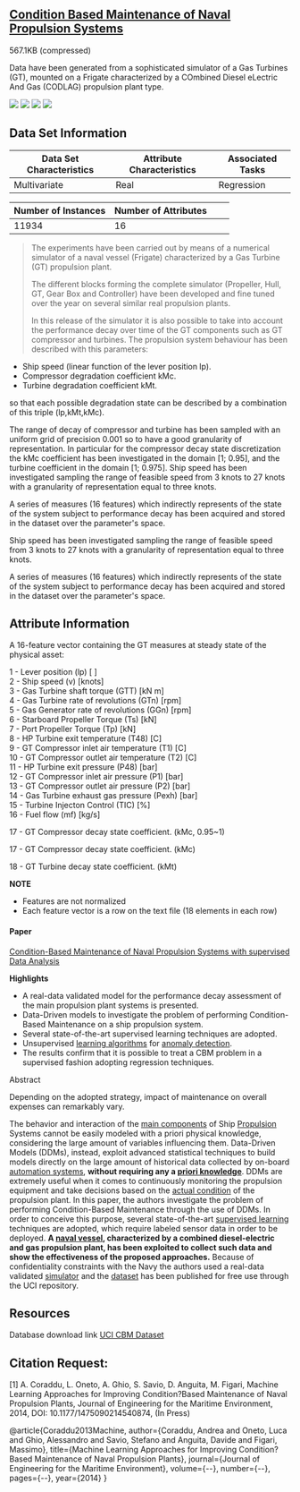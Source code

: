 ## [Condition Based Maintenance of Naval Propulsion Systems](https://archive.ics.uci.edu/ml/datasets/Condition+Based+Maintenance+of+Naval+Propulsion+Plants#)

567.1KB (compressed)

Data have been generated from a sophisticated simulator of a Gas Turbines (GT), mounted on a Frigate characterized by a COmbined Diesel eLectric And Gas (CODLAG) propulsion plant type.

 ![](https://img.shields.io/badge/sector-mechanical-purple.svg)  ![](https://img.shields.io/badge/labeled-yes-blue.svg)  ![](https://img.shields.io/badge/time--series-no-red.svg)  ![](<https://img.shields.io/badge/simulation-yes-blue.svg>)

## Data Set Information

| Data Set Characteristics | Attribute Characteristics | Associated Tasks |
| ------------------------ | ------------------------- | ---------------- |
| Multivariate             | Real                      | Regression       |

| Number of Instances | Number of Attributes |      |      |
| ------------------- | -------------------- | ---- | ---- |
| 11934               | 16                   |      |      |

> The experiments have been carried out by means of a numerical simulator of a naval vessel (Frigate) characterized by a Gas Turbine (GT) propulsion plant.
>
> The different blocks forming the complete simulator (Propeller, Hull, GT, Gear Box and Controller) have been developed and fine tuned over the year on several similar real propulsion plants.
>
> In this release of the simulator it is also possible to take into account the performance decay over time of the GT components such as GT compressor and turbines. The propulsion system behaviour has been described with this parameters:

- Ship speed (linear function of the lever position lp). 
- Compressor degradation coefficient kMc. 
- Turbine degradation coefficient kMt. 

so that each possible degradation state can be described by a combination of this triple (lp,kMt,kMc). 

The range of decay of compressor and turbine has been sampled with an uniform grid of precision 0.001 so to have a good granularity of representation. In particular for the compressor decay state discretization the kMc coefficient has been investigated in the domain [1; 0.95], and the turbine coefficient in the domain [1; 0.975]. Ship speed has been investigated sampling the range of feasible speed from 3 knots to 27 knots with a granularity of representation equal to three knots. 

A series of measures (16 features) which indirectly represents of the state of the system subject to performance decay has been acquired and stored in the dataset over the parameter's space. 

Ship speed has been investigated sampling the range of feasible speed from 3 knots to 27 knots with a granularity of representation equal to three knots.

A series of measures (16 features) which indirectly represents of the state of the system subject to performance decay has been acquired and stored in the dataset over the parameter's space. 

## Attribute Information

A 16-feature vector containing the GT measures at steady state of the physical asset:   

1 - Lever position (lp) [ ]  
2 - Ship speed (v) [knots]   
3 - Gas Turbine shaft torque (GTT) [kN m]  
4 - Gas Turbine rate of revolutions (GTn) [rpm]  
5 - Gas Generator rate of revolutions (GGn) [rpm]  
6 - Starboard Propeller Torque (Ts) [kN]  
7 - Port Propeller Torque (Tp) [kN]  
8 - HP Turbine exit temperature (T48) [C]  
9 - GT Compressor inlet air temperature (T1) [C]  
10 - GT Compressor outlet air temperature (T2) [C]  
11 - HP Turbine exit pressure (P48) [bar]  
12 - GT Compressor inlet air pressure (P1) [bar]  
13 - GT Compressor outlet air pressure (P2) [bar]  
14 - Gas Turbine exhaust gas pressure (Pexh) [bar]  
15 - Turbine Injecton Control (TIC) [%]  
16 - Fuel flow (mf) [kg/s]  

17 - GT Compressor decay state coefficient. (kMc, 0.95~1) 

17 - GT Compressor decay state coefficient. (kMc) 

18 - GT Turbine decay state coefficient. (kMt)

**NOTE**

- Features are not normalized
- Each feature vector is a row on the text file (18 elements in each row)

#### Paper

[Condition-Based Maintenance of Naval Propulsion Systems with supervised Data Analysis](https://github.com/makinarocks/awesome-industrial-machine-datasets/blob/master/data-explanation/Naval%20Propulsion%20Plants/Cipollini_etal_OE_2018_Condition_based_maintenance_of_naval_propulsion_systems_with_supervised_data_analysis.pdf) 

**Highlights**

- A real-data validated model for the performance decay assessment of the main propulsion plant systems is presented.
- Data-Driven models to investigate the problem of performing Condition-Based Maintenance on a ship propulsion system.
- Several state-of-the-art supervised learning techniques are adopted.
- Unsupervised [learning algorithms](https://www.sciencedirect.com/topics/engineering/learning-algorithm) for [anomaly detection](https://www.sciencedirect.com/topics/engineering/anomaly-detection).
- The results confirm that it is possible to treat a CBM problem in a supervised fashion adopting regression techniques.

Abstract

Depending on the adopted strategy, impact of maintenance on overall expenses can remarkably vary.

The behavior and interaction of the [main components](https://www.sciencedirect.com/topics/engineering/main-component) of Ship [Propulsion](https://www.sciencedirect.com/topics/earth-and-planetary-sciences/propulsion) Systems cannot be easily modeled with a priori physical knowledge, considering the large amount of variables influencing them. Data-Driven Models (DDMs), instead, exploit advanced statistical techniques to build models directly on the large amount of historical data collected by on-board [automation systems](https://www.sciencedirect.com/topics/engineering/automation-system), **without requiring any a [priori knowledge](https://www.sciencedirect.com/topics/engineering/priori-knowledge)**. DDMs are extremely useful when it comes to continuously monitoring the propulsion equipment and take decisions based on the [actual condition](https://www.sciencedirect.com/topics/engineering/actual-condition) of the propulsion plant. In this paper, the authors investigate the problem of performing Condition-Based Maintenance through the use of DDMs. In order to conceive this purpose, several state-of-the-art [supervised learning](https://www.sciencedirect.com/topics/earth-and-planetary-sciences/supervised-learning) techniques are adopted, which require labeled sensor data in order to be deployed. **A [naval vessel](https://www.sciencedirect.com/topics/engineering/naval-vessels), characterized by a combined diesel-electric and gas propulsion plant, has been exploited to collect such data and show the effectiveness of the proposed approaches.** Because of confidentiality constraints with the Navy the authors used a real-data validated [simulator](https://www.sciencedirect.com/topics/engineering/simulators) and the [dataset](https://www.sciencedirect.com/topics/engineering/dataset) has been published for free use through the UCI repository.

## Resources
Database download link [UCI CBM Dataset](http://archive.ics.uci.edu/ml/machine-learning-databases/00316/)

## Citation Request:
[1] A. Coraddu, L. Oneto, A. Ghio, S. Savio, D. Anguita, M. Figari, Machine Learning Approaches for Improving Condition?Based Maintenance of Naval Propulsion Plants, Journal of Engineering for the Maritime Environment, 2014, DOI: 10.1177/1475090214540874, (In Press) 

@article{Coraddu2013Machine, 
author={Coraddu, Andrea and Oneto, Luca and Ghio, Alessandro and 
Savio, Stefano and Anguita, Davide and Figari, Massimo}, 
title={Machine Learning Approaches for Improving Condition?Based Maintenance of Naval Propulsion Plants}, 
journal={Journal of Engineering for the Maritime Environment}, 
volume={--}, 
number={--}, 
pages={--}, 
year={2014} 
}